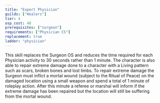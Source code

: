 ```yaml
---
title: "Expert Physician"
guilds: ["Healers"]
tier: 4
osp_cost: 40
prerequisites: ["surgeon"]
requirements: ["Physician CS"]
replacement: true
ladder: "physician"
---
```

This skill replaces the Surgeon OS and reduces the time required for each Physician activity to 30 seconds rather than 1 minute. The character is also able to repair extreme damage done to a character with a Living pattern such as scars, broken bones and lost limbs. To repair extreme damage the Surgeon must inflict a mortal wound (subject to the Ritual of Peace) on the damaged location using a small weapon and spend a total of 1 minute of roleplay action. After this minute a referee or marshal will inform if the extreme damage has been repaired but the location will still be suffering from the mortal wound.